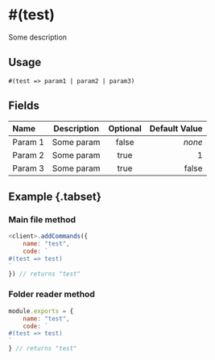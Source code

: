 # \#(test)
Some description

## Usage

`#(test => param1 | param2 | param3)`

## Fields

| Name | Description | Optional | Default Value |
| :--- | :---------: | :------: | ------------: |
Param 1 | Some param | false | _none_ |
Param 2 | Some param | true | 1 |
Param 3 | Some param | true | false |

## Example {.tabset}

### Main file method 

```js
<client>.addCommands({
    name: "test",
    code: `
#(test => test)    
` 
}) // returns "test"
```
### Folder reader method

```js
module.exports = {
    name: "test",
    code: `
#(test => test)    
` 
} // returns "test"
```

